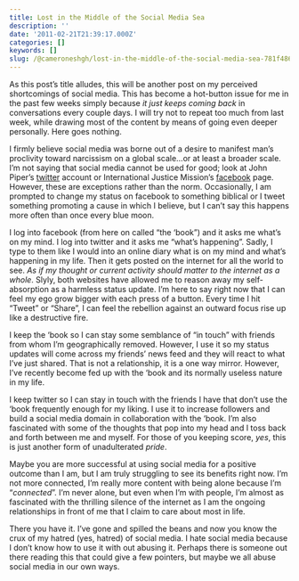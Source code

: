 ```yaml
---
title: Lost in the Middle of the Social Media Sea
description: ''
date: '2011-02-21T21:39:17.000Z'
categories: []
keywords: []
slug: /@cameroneshgh/lost-in-the-middle-of-the-social-media-sea-781f486363c4
---
```


As this post’s title alludes, this will be another post on my perceived shortcomings of social media. This has become a hot-button issue for me in the past few weeks simply because _it just keeps coming back_ in conversations every couple days. I will try not to repeat too much from last week, while drawing most of the content by means of going even deeper personally. Here goes nothing.

I firmly believe social media was borne out of a desire to manifest man’s proclivity toward narcissism on a global scale…or at least a broader scale. I’m not saying that social media cannot be used for good; look at John Piper’s [twitter](http://twitter.com/JohnPiper) account or International Justice Mission’s [facebook](http://facebook.com/internationaljusticemission) page. However, these are exceptions rather than the norm. Occasionally, I am prompted to change my status on facebook to something biblical or I tweet something promoting a cause in which I believe, but I can’t say this happens more often than once every blue moon.

I log into facebook (from here on called “the ‘book”) and it asks me what’s on my mind. I log into twitter and it asks me “what’s happening”. Sadly, I type to them like I would into an online diary what is on my mind and what’s happening in my life. Then it gets posted on the internet for all the world to see. _As if my thought or current activity should matter to the internet as a whole_. Slyly, both websites have allowed me to reason away my self-absorption as a harmless status update. I’m here to say right now that I can feel my ego grow bigger with each press of a button. Every time I hit “Tweet” or “Share”, I can feel the rebellion against an outward focus rise up like a destructive fire.

I keep the ‘book so I can stay some semblance of “in touch” with friends from whom I’m geographically removed. However, I use it so my status updates will come across my friends’ news feed and they will react to what I’ve just shared. That is not a relationship, it is a one way mirror. However, I’ve recently become fed up with the ‘book and its normally useless nature in my life.

I keep twitter so I can stay in touch with the friends I have that don’t use the ‘book frequently enough for my liking. I use it to increase followers and build a social media domain in collaboration with the ‘book. I’m also fascinated with some of the thoughts that pop into my head and I toss back and forth between me and myself. For those of you keeping score, _yes_, this is just another form of unadulterated _pride_.

Maybe you are more successful at using social media for a positive outcome than I am, but I am truly struggling to see its benefits right now. I’m not more connected, I’m really more content with being alone because I’m “_connected_”. I’m never alone, but even when I’m with people, I’m almost as fascinated with the thrilling silence of the internet as I am the ongoing relationships in front of me that I claim to care about most in life.

There you have it. I’ve gone and spilled the beans and now you know the crux of my hatred (yes, hatred) of social media. I hate social media because I don’t know how to use it with out abusing it. Perhaps there is someone out there reading this that could give a few pointers, but maybe we all abuse social media in our own ways.